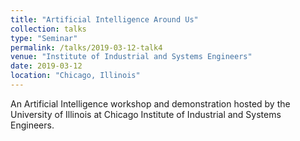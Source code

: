 ```yaml
---
title: "Artificial Intelligence Around Us"
collection: talks
type: "Seminar"
permalink: /talks/2019-03-12-talk4
venue: "Institute of Industrial and Systems Engineers"
date: 2019-03-12
location: "Chicago, Illinois"
---
```


An Artificial Intelligence workshop and demonstration hosted by the University of Illinois at Chicago Institute of Industrial and Systems Engineers.